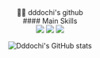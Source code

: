 <div align="center"> 
🙆‍♀️ dddochi's github
 <br/>
#### Main Skills
 <br/>

<img src="https://img.shields.io/badge/Flutter-02569B?style=flat-square&logo=Flutter&logoColor=white">
<img src="https://img.shields.io/badge/JAVA-007396?style=flat-square&logo=java&logoColor=white">
<img src="https://img.shields.io/badge/springboot-6DB33F?style=flat-square&logo=springboot&logoColor=black">






![Dddochi's GitHub stats](https://github-readme-stats.vercel.app/api?username=dddochi&show_icons=true&theme=dracula)
</div>
